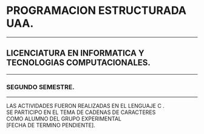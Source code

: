 #  PROGRAMACION ESTRUCTURADA UAA.

------------

## LICENCIATURA EN INFORMATICA Y TECNOLOGIAS COMPUTACIONALES.


------------

### SEGUNDO SEMESTRE.

------------

LAS ACTIVIDADES FUERON REALIZADAS EN EL LENGUAJE C .<BR>
SE PARTICIPO EN EL TEMA DE CADENAS DE CARACTERES <BR>
COMO ALUMNO DEL GRUPO EXPERIMENTAL<BR>
 [FECHA DE TERMINO PENDIENTE].